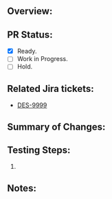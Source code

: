 ## Overview: ##

## PR Status: ##

* [X] Ready.
* [ ] Work in Progress.
* [ ] Hold.

## Related Jira tickets: ##

* [DES-9999](https://jira.tacc.utexas.edu/browse/DES-9999)

## Summary of Changes: ##

## Testing Steps: ##
1. 

## Notes: ##
